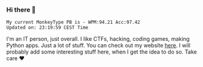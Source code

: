### Hi there 👋
<!-- PB START -->
```
My current MonkeyType PB is - WPM:94.21 Acc:97.42
Updated on: 23:19:59 CEST Time
```
<!-- PB END -->
I'm an IT person, just overall. I like CTFs, hacking, coding games, making Python apps. Just a lot of stuff.
You can check out my website [here](https://skill3472.github.io/).
I will probably add some interesting stuff here, when I get the idea to do so. Take care ❤️
